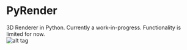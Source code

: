 # PyRender

3D Renderer in Python. Currently a work-in-progress. Functionality is limited for now.<br>
![alt tag](http://i.imgur.com/A7kQrHq.png)
